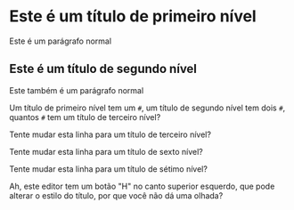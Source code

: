 # Este é um título de primeiro nível

Este é um parágrafo normal

## Este é um título de segundo nível

Este também é um parágrafo normal

Um título de primeiro nível tem um `#`, um título de segundo nível tem dois `#`, quantos `#` tem um título de terceiro nível?

Tente mudar esta linha para um título de terceiro nível?

Tente mudar esta linha para um título de sexto nível?

Tente mudar esta linha para um título de sétimo nível?

Ah, este editor tem um botão "H" no canto superior esquerdo, que pode alterar o estilo do título, por que você não dá uma olhada?
